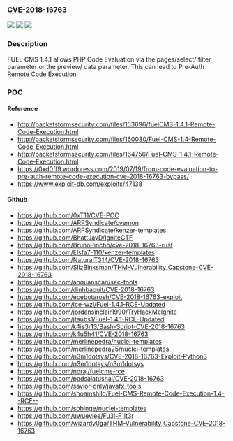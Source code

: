 ### [CVE-2018-16763](https://cve.mitre.org/cgi-bin/cvename.cgi?name=CVE-2018-16763)
![](https://img.shields.io/static/v1?label=Product&message=n%2Fa&color=blue)
![](https://img.shields.io/static/v1?label=Version&message=n%2Fa&color=blue)
![](https://img.shields.io/static/v1?label=Vulnerability&message=n%2Fa&color=brighgreen)

### Description

FUEL CMS 1.4.1 allows PHP Code Evaluation via the pages/select/ filter parameter or the preview/ data parameter. This can lead to Pre-Auth Remote Code Execution.

### POC

#### Reference
- http://packetstormsecurity.com/files/153696/fuelCMS-1.4.1-Remote-Code-Execution.html
- http://packetstormsecurity.com/files/160080/Fuel-CMS-1.4-Remote-Code-Execution.html
- http://packetstormsecurity.com/files/164756/Fuel-CMS-1.4.1-Remote-Code-Execution.html
- https://0xd0ff9.wordpress.com/2019/07/19/from-code-evaluation-to-pre-auth-remote-code-execution-cve-2018-16763-bypass/
- https://www.exploit-db.com/exploits/47138

#### Github
- https://github.com/0xT11/CVE-POC
- https://github.com/ARPSyndicate/cvemon
- https://github.com/ARPSyndicate/kenzer-templates
- https://github.com/BhattJayD/IgniteCTF
- https://github.com/BrunoPincho/cve-2018-16763-rust
- https://github.com/Elsfa7-110/kenzer-templates
- https://github.com/NaturalT314/CVE-2018-16763
- https://github.com/SlizBinksman/THM-Vulnerability_Capstone-CVE-2018-16763
- https://github.com/anquanscan/sec-tools
- https://github.com/dinhbaouit/CVE-2018-16763
- https://github.com/ecebotarosh/CVE-2018-16763-exploit
- https://github.com/ice-wzl/Fuel-1.4.1-RCE-Updated
- https://github.com/jordansinclair1990/TryHackMeIgnite
- https://github.com/jtaubs1/Fuel-1.4.1-RCE-Updated
- https://github.com/k4is3r13/Bash-Script-CVE-2018-16763
- https://github.com/k4u5h41/CVE-2018-16763
- https://github.com/merlinepedra/nuclei-templates
- https://github.com/merlinepedra25/nuclei-templates
- https://github.com/n3m1dotsys/CVE-2018-16763-Exploit-Python3
- https://github.com/n3m1dotsys/n3m1dotsys
- https://github.com/noraj/fuelcms-rce
- https://github.com/padsalatushal/CVE-2018-16763
- https://github.com/savior-only/javafx_tools
- https://github.com/shoamshilo/Fuel-CMS-Remote-Code-Execution-1.4--RCE--
- https://github.com/sobinge/nuclei-templates
- https://github.com/uwueviee/Fu3l-F1lt3r
- https://github.com/wizardy0ga/THM-Vulnerability_Capstone-CVE-2018-16763

